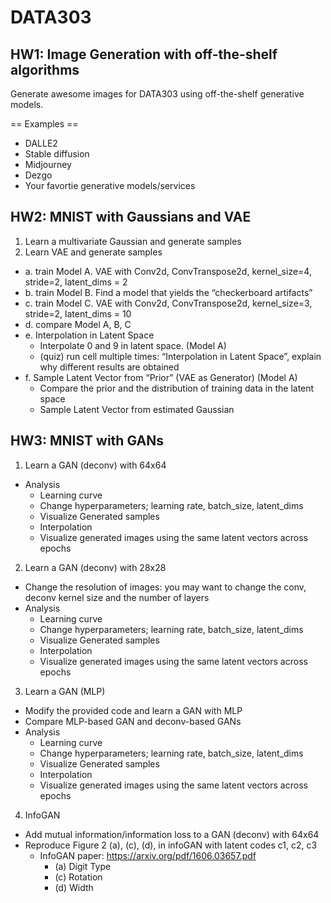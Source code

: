 # DATA303

## HW1: Image Generation with off-the-shelf algorithms
Generate awesome images for DATA303 using off-the-shelf generative models.

== Examples ==
* DALLE2
* Stable diffusion
* Midjourney
* Dezgo
* Your favortie generative models/services

## HW2: MNIST with Gaussians and VAE
1. Learn a multivariate Gaussian and generate samples
2. Learn VAE and generate samples
- a. train Model A. VAE with Conv2d, ConvTranspose2d, kernel_size=4, stride=2, latent_dims = 2
- b. train Model B. Find a model that yields the “checkerboard artifacts”
- c. train Model C. VAE with Conv2d, ConvTranspose2d, kernel_size=3, stride=2, latent_dims = 10
- d. compare Model A, B, C
- e. Interpolation in Latent Space
  - Interpolate 0 and 9 in latent space. (Model A)
  - (quiz) run cell multiple times: “Interpolation in Latent Space”, explain why different results are obtained
- f. Sample Latent Vector from “Prior” (VAE as Generator) (Model A)
  - Compare the prior and the distribution of training data in the latent space
  - Sample Latent Vector from estimated Gaussian

## HW3: MNIST with GANs
1. Learn a GAN (deconv) with 64x64
- Analysis
  - Learning curve
  - Change hyperparameters; learning rate, batch_size, latent_dims
  - Visualize Generated samples
  - Interpolation
  - Visualize generated images using the same latent vectors across epochs

2. Learn a GAN (deconv) with 28x28
- Change the resolution of images: you may want to change the conv, deconv kernel size and the number of layers
- Analysis
  - Learning curve
  - Change hyperparameters; learning rate, batch_size, latent_dims
  - Visualize Generated samples
  - Interpolation
  - Visualize generated images using the same latent vectors across epochs
    
3. Learn a GAN (MLP)
- Modify the provided code and learn a GAN with MLP
- Compare MLP-based GAN and deconv-based GANs
- Analysis
  - Learning curve
  - Change hyperparameters; learning rate, batch_size, latent_dims
  - Visualize Generated samples
  - Interpolation
  - Visualize generated images using the same latent vectors across epochs
    
4. InfoGAN
- Add mutual information/information loss to a GAN (deconv) with 64x64
- Reproduce Figure 2 (a), (c), (d), in infoGAN with latent codes c1, c2, c3
  - InfoGAN paper: https://arxiv.org/pdf/1606.03657.pdf
    - (a) Digit Type
    - (c) Rotation
    - (d) Width
